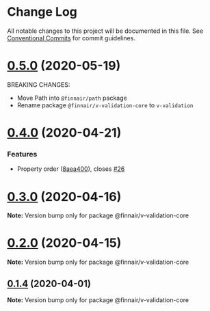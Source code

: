 # Change Log

All notable changes to this project will be documented in this file.
See [Conventional Commits](https://conventionalcommits.org) for commit guidelines.

# [0.5.0](https://github.com/finnair/v-validation/compare/v0.4.0...v0.5.0) (2020-05-19)

BREAKING CHANGES:

- Move Path into `@finnair/path` package
- Rename package `@finnair/v-validation-core` to `v-validation`

# [0.4.0](https://github.com/finnair/v-validation/compare/v0.3.0...v0.4.0) (2020-04-21)

### Features

- Property order ([8aea400](https://github.com/finnair/v-validation/commit/8aea400440aede0b4602aa7d00bd93827f0acec8)), closes [#26](https://github.com/finnair/v-validation/issues/26)

# [0.3.0](https://github.com/finnair/v-validation/compare/v0.2.0...v0.3.0) (2020-04-16)

**Note:** Version bump only for package @finnair/v-validation-core

# [0.2.0](https://github.com/finnair/v-validation/compare/v0.1.4...v0.2.0) (2020-04-15)

**Note:** Version bump only for package @finnair/v-validation-core

## [0.1.4](https://github.com/finnair/v-validation/compare/v0.1.3...v0.1.4) (2020-04-01)

**Note:** Version bump only for package @finnair/v-validation-core
